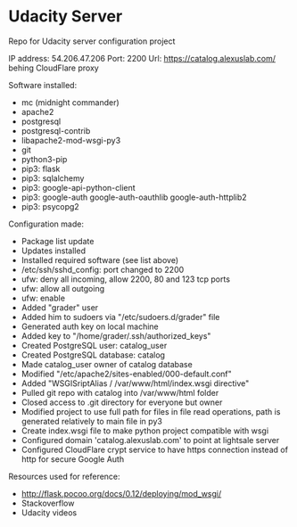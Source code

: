 # Udacity Server
Repo for Udacity server configuration project

IP address: 54.206.47.206
Port: 2200
Url: https://catalog.alexuslab.com/ behing CloudFlare proxy

Software installed:
- mc (midnight commander)
- apache2
- postgresql
- postgresql-contrib
- libapache2-mod-wsgi-py3
- git
- python3-pip
- pip3: flask
- pip3: sqlalchemy
- pip3: google-api-python-client
- pip3: google-auth google-auth-oauthlib google-auth-httplib2
- pip3: psycopg2

Configuration made:
- Package list update
- Updates installed
- Installed required software (see list above)
- /etc/ssh/sshd\_config: port changed to 2200
- ufw: deny all incoming, allow 2200, 80 and 123 tcp ports
- ufw: allow all outgoing
- ufw: enable
- Added "grader" user
- Added him to sudoers via "/etc/sudoers.d/grader" file
- Generated auth key on local machine
- Added key to "/home/grader/.ssh/authorized\_keys"
- Created PostgreSQL user: catalog\_user
- Created PostgreSQL database: catalog
- Made catalog\_user owner of catalog database
- Modified "/etc/apache2/sites-enabled/000-default.conf"
- Added "WSGISriptAlias / /var/www/html/index.wsgi directive"
- Pulled git repo with catalog into /var/www/html folder
- Closed access to .git directory for everyone but owner
- Modified project to use full path for files in file read operations, path is generated relatively to main file in py3
- Create index.wsgi file to make python project compatible with wsgi
- Configured domain 'catalog.alexuslab.com' to point at lightsale server
- Configured CloudFlare crypt service to have https connection instead of http for secure Google Auth

Resources used for reference:
- http://flask.pocoo.org/docs/0.12/deploying/mod_wsgi/
- Stackoverflow
- Udacity videos
